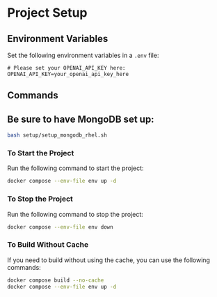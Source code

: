 # Project Setup

## Environment Variables

Set the following environment variables in a `.env` file:

```env
# Please set your OPENAI_API_KEY here:
OPENAI_API_KEY=your_openai_api_key_here
```

## Commands

## Be sure to have MongoDB set up:

```bash
bash setup/setup_mongodb_rhel.sh 
```

### To Start the Project

Run the following command to start the project:

```bash
docker compose --env-file env up -d
```

### To Stop the Project

Run the following command to stop the project:

```bash
docker compose --env-file env down
```

### To Build Without Cache

If you need to build without using the cache, you can use the following commands:

```bash
docker compose build --no-cache
docker compose --env-file env up -d
```

